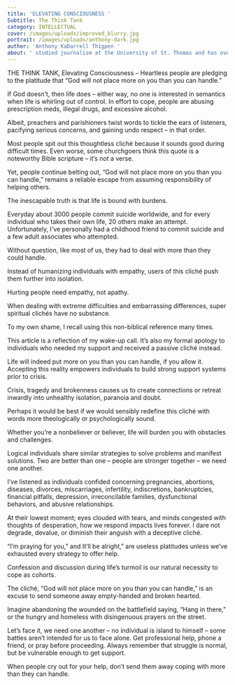```yaml
---
title: 'ELEVATING CONSCIOUSNESS '
Subtitle: The Think Tank
category: INTELLECTUAL
cover: /images/uploads/improved_blurry.jpg
portrait: /images/uploads/anthony-dark.jpg
author: 'Anthony KaDarrell Thigpen '
about: ' studied journalism at the University of St. Thomas and has over 25 years-experience in publishing. AP Style news writing, marketing and photography are his passions.'
---
```

THE THINK TANK, Elevating Consciousness – Heartless people are pledging to the platitude that “God will not place more on you than you can handle.” 

If God doesn’t, then life does – either way, no one is interested in semantics when life is whirling out of control. In effort to cope, people are abusing prescription meds, illegal drugs, and excessive alcohol.

Albeit, preachers and parishioners twist words to tickle the ears of listeners, pacifying serious concerns, and gaining undo respect – in that order.

Most people spit out this thoughtless cliché because it sounds good during difficult times. Even worse, some churchgoers think this quote is a noteworthy Bible scripture – it’s not a verse.

Yet, people continue belting out, “God will not place more on you than you can handle,” remains a reliable escape from assuming responsibility of helping others.

The inescapable truth is that life is bound with burdens.

Everyday about 3000 people commit suicide worldwide, and for every individual who takes their own life, 20 others make an attempt. Unfortunately, I’ve personally had a childhood friend to commit suicide and a few adult associates who attempted.

Without question, like most of us, they had to deal with more than they could handle.

Instead of humanizing individuals with empathy, users of this cliché push them further into isolation.

Hurting people need empathy, not apathy.

When dealing with extreme difficulties and embarrassing differences, super spiritual clichés have no substance.

To my own shame, I recall using this non-biblical reference many times.

This article is a reflection of my wake-up call. It’s also my formal apology to individuals who needed my support and received a passive cliché instead.

Life will indeed put more on you than you can handle, if you allow it. Accepting this reality empowers individuals to build strong support systems prior to crisis.

Crisis, tragedy and brokenness causes us to create connections or retreat inwardly into unhealthy isolation, paranoia and doubt.

Perhaps it would be best if we would sensibly redefine this cliché with words more theologically or psychologically sound.

Whether you’re a nonbeliever or believer, life will burden you with obstacles and challenges.

Logical individuals share similar strategies to solve problems and manifest solutions. Two are better than one – people are stronger together – we need one another.

I’ve listened as individuals confided concerning pregnancies, abortions, diseases, divorces, miscarriages, infertility, indiscretions, bankruptcies, financial pitfalls, depression, irreconcilable families, dysfunctional behaviors, and abusive relationships.

At their lowest moment; eyes clouded with tears, and minds congested with thoughts of desperation, how we respond impacts lives forever. I dare not degrade, devalue, or diminish their anguish with a deceptive cliché.

“I’m praying for you,” and It’ll be alright,” are useless platitudes unless we’ve exhausted every strategy to offer help.

Confession and discussion during life’s turmoil is our natural necessity to cope as cohorts.

The cliché, “God will not place more on you than you can handle,” is an excuse to send someone away empty-handed and broken hearted.

Imagine abandoning the wounded on the battlefield saying, “Hang in there,” or the hungry and homeless with disingenuous prayers on the street.

Let’s face it, we need one another – no individual is island to himself – some battles aren’t intended for us to face alone. Get professional help, phone a friend, or pray before proceeding. Always remember that struggle is normal, but be vulnerable enough to get support.

When people cry out for your help, don’t send them away coping with more than they can handle.
